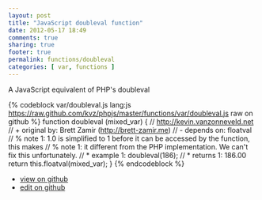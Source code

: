 ```yaml
---
layout: post
title: "JavaScript doubleval function"
date: 2012-05-17 18:49
comments: true
sharing: true
footer: true
permalink: functions/doubleval
categories: [ var, functions ]
---
```

A JavaScript equivalent of PHP's doubleval
<!-- more -->
{% codeblock var/doubleval.js lang:js https://raw.github.com/kvz/phpjs/master/functions/var/doubleval.js raw on github %}
function doubleval (mixed_var) {
    // http://kevin.vanzonneveld.net
    // +   original by: Brett Zamir (http://brett-zamir.me)
    //  -   depends on: floatval
    // %        note 1: 1.0 is simplified to 1 before it can be accessed by the function, this makes
    // %        note 1: it different from the PHP implementation. We can't fix this unfortunately.
    // *     example 1: doubleval(186);
    // *     returns 1: 186.00
    return this.floatval(mixed_var);
}
{% endcodeblock %}
<ul>
 <li><a href="https://github.com/kvz/phpjs/blob/master/functions/var/doubleval.js">view on github</a></li>
 <li><a href="https://github.com/kvz/phpjs/edit/master/functions/var/doubleval.js">edit on github</a></li>
</ul>
